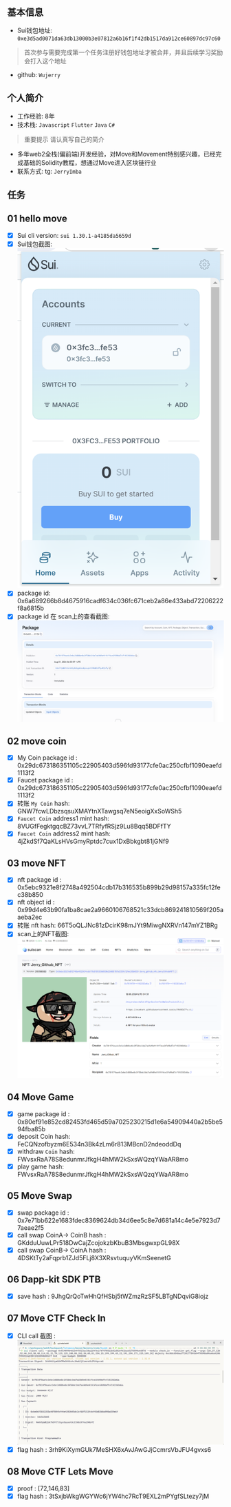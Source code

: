 ## 基本信息
- Sui钱包地址: `0xe3d5ad0071da63db13000b3e07812a6b16f1f42db1517da912ce60897dc97c60`
> 首次参与需要完成第一个任务注册好钱包地址才被合并，并且后续学习奖励会打入这个地址
- github: `Wujerry`

## 个人简介
- 工作经验: 8年
- 技术栈: `Javascript` `Flutter` `Java` `C#` 
> 重要提示 请认真写自己的简介
- 多年web2全栈(偏前端)开发经验，对Move和Movement特别感兴趣，已经完成基础的Solidity教程，想通过Move进入区块链行业
- 联系方式: tg: `JerryImba` 

## 任务

##   01 hello move  
- [x] Sui cli version: `sui 1.30.1-a4185da5659d`
- [x] Sui钱包截图: ![Sui钱包截图](./images/wallet.png)
- [x] package id: 0x6a689266b8d4675916cadf634c036fc671ceb2a86e433abd72206222f8a6815b
- [x] package id 在 scan上的查看截图:![Scan截图](./images/package.png)

##   02 move coin
- [x] My Coin package id : 0x29dc673186351105c22905403d596fd93177cfe0ac250cfbf1090eaefd1113f2
- [x] Faucet package id : 0x29dc673186351105c22905403d596fd93177cfe0ac250cfbf1090eaefd1113f2
- [x] 转账 `My Coin` hash: GNW7fcwLDbzsqsuXMAYtnXTawgsq7eN5eoigXxSoWSh5
- [x] `Faucet Coin` address1 mint hash: 8VUGfFegktgqcBZ73vvL7TRfyfRSjz9Lu8Bqq5BDFfTY
- [x] `Faucet Coin` address2 mint hash: 4jZkdSf7QaKLsHVsGmyRptdc7cux1DxBbkgbt81jGNf9

##   03 move NFT
- [x] nft package id : 0x5ebc9321e8f2748a492504cdb17b316535b899b29d98157a335fc12fec38b850
- [x] nft object id : 0x99d4e63b90fa1ba8cae2a9660106768521c33dcb869241810569f205aaeba2ec
- [x] 转账 nft  hash: 66T5oQLJNc81zDcirK98mJYt9MiwgNXRVn147mYZ1BRg
- [x] scan上的NFT截图:![Scan截图](./images/nft.png)

##   04 Move Game
- [x] game package id : 0x80ef91e852cd82453fd465d59a7025230215d1e6a54909440a2b5be594fba85b
- [x] deposit Coin hash: FeCQNzofbyzm6E534n3Bk4zLm6r813MBcnD2ndeoddDq
- [x] withdraw `Coin` hash: FWvsxRaA78S8edunmrJfkgH4hMW2kSxsWQzqYWaAR8mo
- [x] play game hash: FWvsxRaA78S8edunmrJfkgH4hMW2kSxsWQzqYWaAR8mo

##   05 Move Swap
- [x] swap package id : 0x7e71bb622e1683fdec8369624db34d6ee5c8e7d681a14c4e5e7923d77aeae2f5
- [x] call swap CoinA-> CoinB  hash : GKdduUuwLPr518DwCajZcojokzbKbuB3MbsgwxpGL98X
- [x] call swap CoinB-> CoinA  hash : 4DSKtTy2aFqprb1ZJd5FLj8X3XRsvtuquyVKmSeenetG

##   06 Dapp-kit SDK PTB
- [x] save hash : 9JhgQrQoTwHhQfHSbj5tWZmzRzSF5LBTgNDqviG8iojz

##   07 Move CTF Check In
- [x] CLI call 截图 : ![截图](./images/task7.png)
- [x] flag hash : 3rh9KiXymGUk7MeSHX6xAvJAwGJjCcmrsVbJFU4gvxs6

##   08 Move CTF Lets Move
- [x] proof : [72,146,83]
- [x] flag hash : 3tSxjbWkgWGYWc6jYW4hc7RcT9EXL2mPYgfSLtezy7jM
